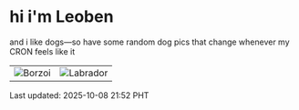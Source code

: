 # hi i'm Leoben

and i like dogs—so have some random dog pics that change whenever my CRON feels like it

|  |  |
|--------|----------|
| ![Borzoi](https://random-dog-vercel.vercel.app/api/random-borzoi?v=1759931535) | ![Labrador](https://random-dog-vercel.vercel.app/api/random-labrador?v=1759931535) |

Last updated: 2025-10-08 21:52 PHT
